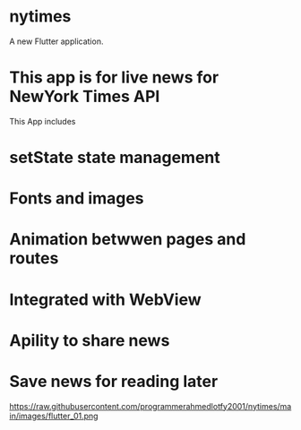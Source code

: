 # nytimes

A new Flutter application.

# This app is for live news for NewYork Times API

This App includes 
# setState state management
# Fonts and images
# Animation betwwen pages and routes
# Integrated with WebView
# Apility to share news
# Save news for reading later


https://raw.githubusercontent.com/programmerahmedlotfy2001/nytimes/main/images/flutter_01.png


